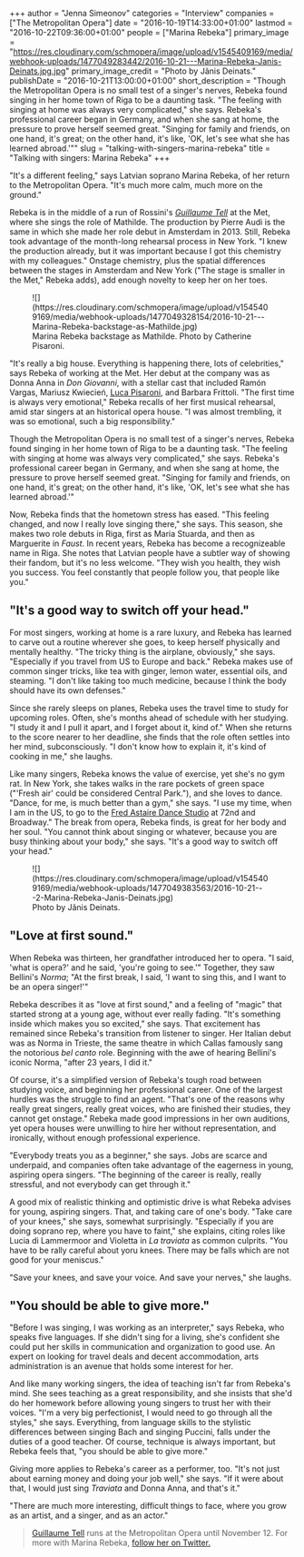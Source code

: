 +++
author = "Jenna Simeonov"
categories = "Interview"
companies = ["The Metropolitan Opera"]
date = "2016-10-19T14:33:00+01:00"
lastmod = "2016-10-22T09:36:00+01:00"
people = ["Marina Rebeka"]
primary_image = "https://res.cloudinary.com/schmopera/image/upload/v1545409169/media/webhook-uploads/1477049283442/2016-10-21---Marina-Rebeka-Janis-Deinats.jpg.jpg"
primary_image_credit = "Photo by Jãnis Deinats."
publishDate = "2016-10-21T13:00:00+01:00"
short_description = "Though the Metropolitan Opera is no small test of a singer&#039;s nerves, Rebeka found singing in her home town of Riga to be a daunting task. &quot;The feeling with singing at home was always very complicated,&quot; she says. Rebeka&#039;s professional career began in Germany, and when she sang at home, the pressure to prove herself seemed great. &quot;Singing for family and friends, on one hand, it&#039;s great; on the other hand, it&#039;s like, &#039;OK, let&#039;s see what she has learned abroad.&#039;&quot;"
slug = "talking-with-singers-marina-rebeka"
title = "Talking with singers: Marina Rebeka"
+++

"It's a different feeling," says Latvian soprano Marina Rebeka, of her return to the Metropolitan Opera. "It's much more calm, much more on the ground."

Rebeka is in the middle of a run of Rossini's [*Guillaume Tell*](http://www.metopera.org/Season/2016-17-Season/guillaume-tell-rossini-tickets/) at the Met, where she sings the role of Mathilde. The production by Pierre Audi is the same in which she made her role debut in Amsterdam in 2013. Still, Rebeka took advantage of the month-long rehearsal process in New York. "I knew the production already, but it was important because I got this chemistry with my colleagues." Onstage chemistry, plus the spatial differences between the stages in Amsterdam and New York ("The stage is smaller in the Met," Rebeka adds), add enough novelty to keep her on her toes.

<figure data-type="image">
![](https://res.cloudinary.com/schmopera/image/upload/v1545409169/media/webhook-uploads/1477049328154/2016-10-21---Marina-Rebeka-backstage-as-Mathilde.jpg)
<figcaption>Marina Rebeka backstage as Mathilde. Photo by Catherine Pisaroni.</figcaption>
</figure>

"It's really a big house. Everything is happening there, lots of celebrities," says Rebeka of working at the Met. Her debut at the company was as Donna Anna in *Don Giovanni*, with a stellar cast that included Ramón Vargas, Mariusz Kwiecień, [Luca Pisaroni](/talking-with-singers-luca-pisaroni/), and Barbara Frittoli. "The first time is always very emotional," Rebeka recalls of her first musical rehearsal, amid star singers at an historical opera house. "I was almost trembling, it was so emotional, such a big responsibility."

Though the Metropolitan Opera is no small test of a singer's nerves, Rebeka found singing in her home town of Riga to be a daunting task. "The feeling with singing at home was always very complicated," she says. Rebeka's professional career began in Germany, and when she sang at home, the pressure to prove herself seemed great. "Singing for family and friends, on one hand, it's great; on the other hand, it's like, 'OK, let's see what she has learned abroad.'"

Now, Rebeka finds that the hometown stress has eased. "This feeling changed, and now I really love singing there," she says. This season, she makes two role debuts in Riga, first as Maria Stuarda, and then as Marguerite in *Faust*. In recent years, Rebeka has become a recognizeable name in Riga. She notes that Latvian people have a subtler way of showing their fandom, but it's no less welcome. "They wish you health, they wish you success. You feel constantly that people follow you, that people like you."

## "It's a good way to switch off your head."

For most singers, working at home is a rare luxury, and Rebeka has learned to carve out a routine wherever she goes, to keep herself physically and mentally healthy. "The tricky thing is the airplane, obviously," she says. "Especially if you travel from US to Europe and back." Rebeka makes use of common singer tricks, like tea with ginger, lemon water, essential oils, and steaming. "I don't like taking too much medicine, because I think the body should have its own defenses."

Since she rarely sleeps on planes, Rebeka uses the travel time to study for upcoming roles. Often, she's months ahead of schedule with her studying. "I study it and I pull it apart, and I forget about it, kind of." When she returns to the score nearer to her deadline, she finds that the role often settles into her mind, subconsciously. "I don't know how to explain it, it's kind of cooking in me," she laughs.

Like many singers, Rebeka knows the value of exercise, yet she's no gym rat. In New York, she takes walks in the rare pockets of green space ("'Fresh air' could be considered Central Park."), and she loves to dance. "Dance, for me, is much better than a gym," she says. "I use my time, when I am in the US, to go to the [Fred Astaire Dance Studio](https://www.fredastaire.com/) at 72nd and Broadway." The break from opera, Rebeka finds, is great for her body and her soul. "You cannot think about singing or whatever, because you are busy thinking about your body," she says. "It's a good way to switch off your head."

<figure data-type="image">
![](https://res.cloudinary.com/schmopera/image/upload/v1545409169/media/webhook-uploads/1477049383563/2016-10-21---2-Marina-Rebeka-Janis-Deinats.jpg)
<figcaption>Photo by Jãnis Deinats.</figcaption>
</figure>

## "Love at first sound."

When Rebeka was thirteen, her grandfather introduced her to opera. "I said, 'what is opera?' and he said, 'you're going to see.'" Together, they saw Bellini's *Norma*; "At the first break, I said, 'I want to sing this, and I want to be an opera singer!'"

Rebeka describes it as "love at first sound," and a feeling of "magic" that started strong at a young age, without ever really fading. "It's something inside which makes you so excited," she says. That excitement has remained since Rebeka's transition from listener to singer. Her Italian debut was as Norma in Trieste, the same theatre in which Callas famously sang the notorious *bel canto* role. Beginning with the awe of hearing Bellini's iconic Norma, "after 23 years, I did it."

Of course, it's a simplified version of Rebeka's tough road between studying voice, and beginning her professional career. One of the largest hurdles was the struggle to find an agent. "That's one of the reasons why really great singers, really great voices, who are finished their studies, they cannot get onstage." Rebeka made good impressions in her own auditions, yet opera houses were unwilling to hire her without representation, and ironically, without enough professional experience.

"Everybody treats you as a beginner," she says. Jobs are scarce and underpaid, and companies often take advantage of the eagerness in young, aspiring opera singers. "The beginning of the career is really, really stressful, and not everybody can get through it."

A good mix of realistic thinking and optimistic drive is what Rebeka advises for young, aspiring singers. That, and taking care of one's body. "Take care of your knees," she says, somewhat surprisingly. "Especially if you are doing soprano rep, where you have to faint," she explains, citing roles like Lucia di Lammermoor and Violetta in *La traviata* as common culprits. "You have to be rally careful about yoru knees. There may be falls which are not good for your meniscus."

"Save your knees, and save your voice. And save your nerves," she laughs.

## "You should be able to give more."

"Before I was singing, I was working as an interpreter," says Rebeka, who speaks five languages. If she didn't sing for a living, she's confident she could put her skills in communication and organization to good use. An expert on looking for travel deals and decent accommodation, arts administration is an avenue that holds some interest for her. 

And like many working singers, the idea of teaching isn't far from Rebeka's mind. She sees teaching as a great responsibility, and she insists that she'd do her homework before allowing young singers to trust her with their voices. "I'm a very big perfectionist, I would need to go through all the styles," she says. Everything, from language skills to the stylistic differences between singing Bach and singing Puccini, falls under the duties of a good teacher. Of course, technique is always important, but Rebeka feels that, "you should be able to give more."

Giving more applies to Rebeka's career as a performer, too. "It's not just about earning money and doing your job well," she says. "If it were about that, I would just sing *Traviata* and Donna Anna, and that's it."

"There are much more interesting, difficult things to face, where you grow as an artist, and a singer, and as an actor."

>[Guillaume Tell](http://www.metopera.org/Season/2016-17-Season/guillaume-tell-rossini-tickets/) runs at the Metropolitan Opera until November 12. For more with Marina Rebeka, [follow her on Twitter.](https://twitter.com/marinarebeka)
